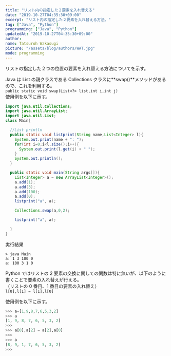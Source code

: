 ```yaml
---
title: "リスト内の指定した２要素を入れ替える"
date: "2019-10-27T04:35:30+09:00"
excerpt: "リスト内の指定した２要素を入れ替える方法。"
tag: ["Java", "Python"]
programming: ["Java", "Python"]
updatedAt: "2019-10-27T04:35:30+09:00"
author:
name: Tatsuroh Wakasugi
picture: "/assets/blog/authors/WAT.jpg"
mode: programming
---
```


リストの指定した２つの位置の要素を入れ替える方法についてを示す。

<div class="note_content_by_programming_language" id="note_content_Java">

Java は List の親クラスである Collections クラスに**swap()**メソッドがあるので、これを利用する。  
`public static void swap(List<?> list,int i,int j)`  
使用例を以下に示す。

```java
import java.util.Collections;
import java.util.ArrayList;
import java.util.List;
class Main{

  //List println
  public static void listprint(String name,List<Integer> l){
    System.out.print(name + ": ");
    for(int i=0;i<l.size();i++){
      System.out.print(l.get(i) + " ");
    }
    System.out.println();
  }

  public static void main(String args[]){
    List<Integer> a = new ArrayList<Integer>();
    a.add(1);
    a.add(3);
    a.add(100);
    a.add(0);
    listprint("a", a);

    Collections.swap(a,0,2);

    listprint("a", a);

  }
}
```

実行結果

```
> java Main
a: 1 3 100 0
a: 100 3 1 0
```

</div>
<div class="note_content_by_programming_language" id="note_content_Python">

Python ではリストの 2 要素の交換に関しての関数は特に無いが、以下のように書くことで要素の入れ替えが行える。  
（リストの 0 番目、1 番目の要素の入れ替え）  
`l[0],l[1] = l[1],l[0]`

使用例を以下に示す。

```python
>>> a=[1,9,8,7,6,5,3,2]
>>> a
[1, 9, 8, 7, 6, 5, 3, 2]
>>>
>>> a[0],a[2] = a[2],a[0]
>>>
>>> a
[8, 9, 1, 7, 6, 5, 3, 2]
>>>
```

</div>
